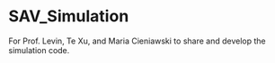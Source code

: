 # SAV_Simulation
For Prof. Levin, Te Xu, and Maria Cieniawski to share and develop the simulation code.
